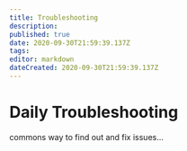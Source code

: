 ```yaml
---
title: Troubleshooting
description: 
published: true
date: 2020-09-30T21:59:39.137Z
tags: 
editor: markdown
dateCreated: 2020-09-30T21:59:39.137Z
---
```


# Daily Troubleshooting
commons way to find out and fix issues...